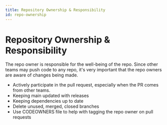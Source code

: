 ```yaml
---
title: Repository Ownership & Responsibility 
id: repo-ownership
---
```


# Repository Ownership & Responsibility

The repo owner is responsible for the well-being of the repo.
Since other teams may push code to any repo, it's very important that the repo owners are aware of changes being made.

- Actively participate in the pull request, especially when the PR comes from other teams.
- Keeping main updated with releases
- Keeping dependencies up to date
- Delete unused, merged, closed branches
- Use CODEOWNERS file to help with tagging the repo owner on pull requests

